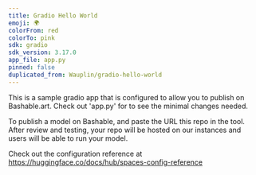 ```yaml
---
title: Gradio Hello World
emoji: 🌍
colorFrom: red
colorTo: pink
sdk: gradio
sdk_version: 3.17.0
app_file: app.py
pinned: false
duplicated_from: Wauplin/gradio-hello-world
---
```


This is a sample gradio app that is configured to allow you to publish on Bashable.art.  Check out 'app.py' for to see the minimal changes needed.

To publish a model on Bashable, and paste the URL this repo in the tool.  After review and testing, your repo will be hosted on our instances and users will be able to run your model. 

Check out the configuration reference at https://huggingface.co/docs/hub/spaces-config-reference
